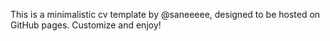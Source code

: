 This is a minimalistic cv template by @saneeeee, designed to be hosted on GitHub pages. Customize and enjoy!